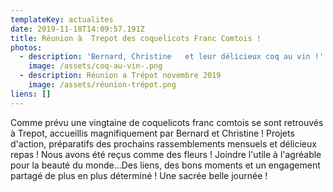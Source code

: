 ```yaml
---
templateKey: actualites
date: 2019-11-18T14:09:57.191Z
title: Réunion à  Trepot des coquelicots Franc Comtois !
photos:
  - description: 'Bernard, Christine   et leur délicieux coq au vin !'
    image: /assets/coq-au-vin-.png
  - description: Réunion a Trépot novembre 2019
    image: /assets/réunion-trépot.png
liens: []
---
```

Comme prévu une vingtaine de coquelicots franc comtois se sont retrouvés à Trepot, accueillis magnifiquement par Bernard et Christine !
Projets d'action, préparatifs des prochains rassemblements mensuels et délicieux repas  ! 
Nous avons été reçus comme des fleurs ! Joindre l'utile à l'agréable pour la beauté du monde...Des liens, des bons moments et un engagement partagé de plus en plus déterminé !
Une sacrée belle journée !
